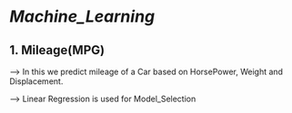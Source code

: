 # ___Machine_Learning___

## 1. Mileage(MPG)
--> In this we predict mileage of a Car based on HorsePower, Weight and Displacement.

--> Linear Regression is used for Model_Selection

